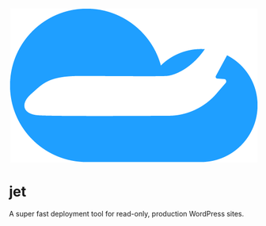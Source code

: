 <p align="center"><img src="img/logo.png" alt="Jet Logo" /></p>

# jet

A super fast deployment tool for read-only, production WordPress sites.